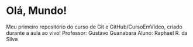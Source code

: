 # Olá, Mundo!
 Meu primeiro repositório do curso de Git e GitHub/CursoEmVídeo, criado durante a aula ao vivo!
 Professor: Gustavo Guanabara
 Aluno: Raphael R. da Silva

